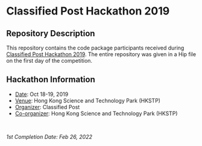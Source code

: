 <!-- README file for hackathon code packages -->

# Classified Post Hackathon 2019

## Repository Description 

This repository contains the code package participants received during [Classified Post Hackathon 2019](https://www.cpjobs.com/hk/article/hacking-for-brighter-future-hackathon-october-2019). The entire repository was given in a Hip file on the first day of the competition. 

## Hackathon Information

- <ins>Date</ins>: Oct 18-19, 2019
- <ins>Venue</ins>: Hong Kong Science and Technology Park (HKSTP)
- <ins>Organizer</ins>: Classified Post 
- <ins>Co-organizer</ins>: Hong Kong Science and Technology Park (HKSTP) 

&nbsp;

*1st Completion Date: Feb 26, 2022*&emsp;
